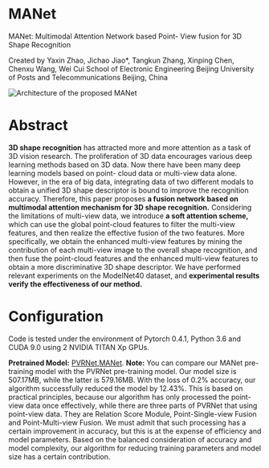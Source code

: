# MANet
MANet: Multimodal Attention Network based Point- View fusion for 3D Shape Recognition


Created by Yaxin Zhao, Jichao Jiao*, Tangkun Zhang, Xinping Chen, Chenxu Wang, Wei Cui School of Electronic Engineering Beijing University of Posts and Telecommunications Beijing, China


![Architecture of the proposed MANet](https://github.com/YaXin-Zhao1996/MANet/blob/master/MANet.png)


# Abstract

**3D shape recognition** has attracted more and more attention as a task of 3D vision research. The proliferation of 3D data encourages various deep learning methods based on 3D data. Now there have been many deep learning models based on point- cloud data or multi-view data alone. However, in the era of big data, integrating data of two different modals to obtain a unified 3D shape descriptor is bound to improve the recognition accuracy. Therefore, this paper proposes **a fusion network based on multimodal attention mechanism for 3D shape recognition.** Considering the limitations of multi-view data, we introduce **a soft attention scheme,** which can use the global point-cloud features to filter the multi-view features, and then realize the effective fusion of the two features. More specifically, we obtain the enhanced multi-view features by mining the contribution of each multi-view image to the overall shape recognition, and then fuse the point-cloud features and the enhanced multi-view features to obtain a more discriminative 3D shape descriptor. We have performed relevant experiments on the ModelNet40 dataset, and **experimental results verify the effectiveness of our method.**

# Configuration

Code is tested under the environment of Pytorch 0.4.1, Python 3.6 and CUDA 9.0  using 2 NVIDIA TITAN Xp GPUs.

**Pretrained Model:** [PVRNet](https://drive.google.com/file/d/1g3Ef68jRSY2mNf54dOeqNFYZTm4cO13d/view),[MANet]().
**Note:** You can compare our MANet pre-training model with the PVRNet pre-training model. Our model size is 507.17MB, while the latter is 579.16MB. With the loss of 0.2% accuracy, our algorithm successfully reduced the model by 12.43%. This is based on practical principles, because our algorithm has only processed the point-view data once effectively, while there are three parts of PVRNet that using point-view data. They are Relation Score Module, Point-Single-view Fusion and Point-Multi-view Fusion. We must admit that such processing has a certain improvement in accuracy, but this is at the expense of efficiency and model parameters. Based on the balanced consideration of accuracy and model complexity, our algorithm for reducing training parameters and model size has a certain contribution.

